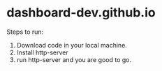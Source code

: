 # dashboard-dev.github.io


Steps to run:
1. Download code in your local machine.
2. Install http-server
3. run http-server and you are good to go.
